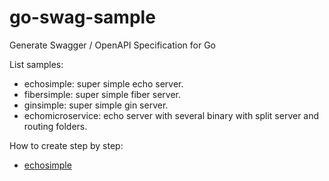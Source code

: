 # go-swag-sample
Generate Swagger / OpenAPI Specification for Go

List samples:
* echosimple: super simple echo server.
* fibersimple: super simple fiber server.
* ginsimple: super simple gin server.
* echomicroservice: echo server with several binary with split server and routing folders.

How to create step by step:
* [echosimple](https://medium.com/@rizal.gow/tutorial-generate-swagger-specification-and-swaggerui-for-echo-go-web-framework-3ac33afc77e2)
